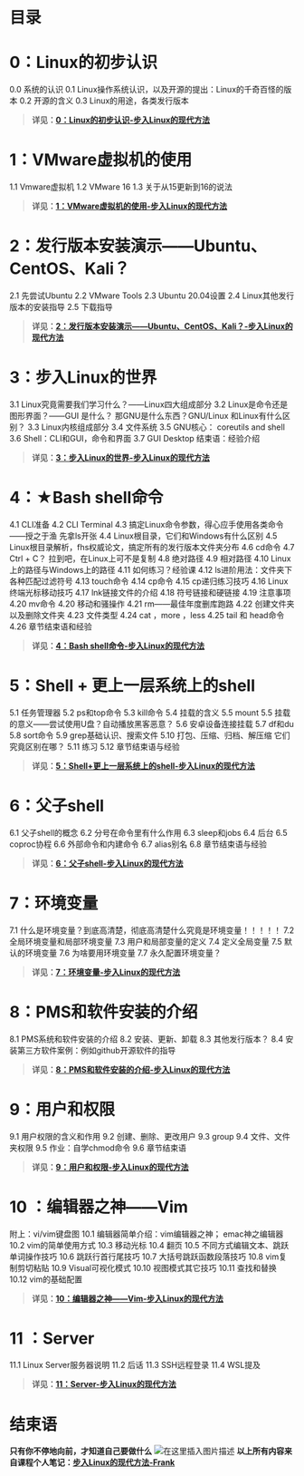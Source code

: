 ﻿# 目录

# 0：Linux的初步认识
0.0 系统的认识
0.1 Linux操作系统认识，以及开源的提出：Linux的千奇百怪的版本
0.2 开源的含义
0.3 Linux的用途，各类发行版本

> **详见：[0：Linux的初步认识-步入Linux的现代方法](https://blog.csdn.net/qq_46207024/article/details/120645469#01_LinuxLinux_7)**

# 1：VMware虚拟机的使用
1.1 Vmware虚拟机
1.2 VMware 16
1.3 关于从15更新到16的说法

> **详见：[1：VMware虚拟机的使用-步入Linux的现代方法](https://blog.csdn.net/qq_46207024/article/details/120645536)**

# 2：发行版本安装演示——Ubuntu、CentOS、Kali？
2.1 先尝试Ubuntu
2.2 VMware Tools
2.3 Ubuntu 20.04设置
2.4 Linux其他发行版本的安装指导
2.5 下载指导

> **详见：[2：发行版本安装演示——Ubuntu、CentOS、Kali？-步入Linux的现代方法](https://blog.csdn.net/qq_46207024/article/details/120645565)**

# 3：步入Linux的世界
3.1 Linux究竟需要我们学习什么？——Linux四大组成部分
3.2 Linux是命令还是图形界面？——GUI 是什么？ 那GNU是什么东西？GNU/Linux 和Linux有什么区别？
3.3 Linux内核组成部分
3.4 文件系统
3.5 GNU核心： coreutils and shell
3.6 Shell：CLI和GUI，命令和界面
3.7 GUI Desktop
结束语：经验介绍

> **详见：[3：步入Linux的世界-步入Linux的现代方法](https://blog.csdn.net/qq_46207024/article/details/120645597)**

# 4：★Bash shell命令
4.1 CLI准备
4.2 CLI Terminal
4.3 搞定Linux命令参数，得心应手使用各类命令——授之于渔 先拿ls开张
4.4 Linux根目录，它们和Windows有什么区别
4.5 Linux根目录解析，fhs权威论文，搞定所有的发行版本文件夹分布
4.6 cd命令
4.7 Ctrl + C？ 拉到吧，在Linux上可不是复制
4.8 绝对路径
4.9 相对路径
4.10 Linux上的路径与Windows上的路径
4.11 如何练习？经验课
4.12 ls进阶用法：文件夹下各种匹配过滤符号
4.13 touch命令
4.14 cp命令
4.15 cp递归练习技巧
4.16 Linux终端光标移动技巧
4.17 lnk链接文件的介绍
4.18 符号链接和硬链接
4.19 注意事项
4.20 mv命令
4.20 移动和骚操作
4.21 rm——最佳年度删库跑路
4.22 创建文件夹以及删除文件夹
4.23 文件类型
4.24 cat ，more ，less
4.25 tail 和 head命令
4.26 章节结束语和经验

> **详见：[4：Bash shell命令-步入Linux的现代方法](https://blog.csdn.net/qq_46207024/article/details/116466131)**

# 5：Shell + 更上一层系统上的shell
5.1 任务管理器
5.2 ps和top命令
5.3 kill命令
5.4 挂载的含义
5.5 mount
5.5 挂载的意义——尝试使用U盘？自动播放黑客恶意？
5.6 安卓设备连接挂载
5.7 df和du
5.8 sort命令
5.9 grep基础认识、搜索文件
5.10 打包、压缩、归档、解压缩 它们究竟区别在哪？
5.11 练习
5.12 章节结束语与经验

> **详见：[5：Shell+更上一层系统上的shell-步入Linux的现代方法](https://blog.csdn.net/qq_46207024/article/details/116504953)**

#	6：父子shell
6.1 父子shell的概念
6.2 分号在命令里有什么作用
6.3 sleep和jobs
6.4 后台
6.5 coproc协程
6.6 外部命令和内建命令
6.7 alias别名
6.8 章节结束语与经验

> **详见：[6：父子shell-步入Linux的现代方法](https://blog.csdn.net/qq_46207024/article/details/116546300)**

#	7：环境变量
7.1 什么是环境变量？到底高清楚，彻底高清楚什么究竟是环境变量！！！！！
7.2 全局环境变量和局部环境变量
7.3 用户和局部变量的定义
7.4 定义全局变量
7.5 默认的环境变量
7.6 为啥要用环境变量
7.7 永久配置环境变量？

> **详见：[7：环境变量-步入Linux的现代方法](https://blog.csdn.net/qq_46207024/article/details/116546904)**

# 8：PMS和软件安装的介绍
8.1 PMS系统和软件安装的介绍
8.2 安装、更新、卸载
8.3 其他发行版本？
8.4 安装第三方软件案例：例如github开源软件的指导

> **详见：[8：PMS和软件安装的介绍-步入Linux的现代方法](https://blog.csdn.net/qq_46207024/article/details/116547772)**

# 9：用户和权限
9.1 用户权限的含义和作用
9.2 创建、删除、更改用户
9.3 group
9.4 文件、文件夹权限
9.5 作业：自学chmod命令
9.6 章节结束语

> **详见：[9：用户和权限-步入Linux的现代方法](https://blog.csdn.net/qq_46207024/article/details/116561830)**

# 10 ：编辑器之神——Vim
附上：vi/vim键盘图
10.1 编辑器简单介绍：vim编辑器之神； emac神之编辑器
10.2 vim的简单使用方式
10.3 移动光标
10.4 翻页
10.5 不同方式编辑文本、跳跃单词操作技巧
10.6 跳跃行首行尾技巧
10.7 大括号跳跃函数段落技巧
10.8 vim复制剪切粘贴
10.9 Visual可视化模式
10.10 视图模式其它技巧
10.11 查找和替换
10.12 vim的基础配置

> **详见：[10：编辑器之神——Vim-步入Linux的现代方法](https://blog.csdn.net/qq_46207024/article/details/116562319)**

#	11 ：Server
11.1 Linux Server服务器说明
11.2 后话
11.3 SSH远程登录
11.4 WSL提及

> **详见：[11：Server-步入Linux的现代方法](https://blog.csdn.net/qq_46207024/article/details/116562277)**

# 结束语
**只有你不停地向前，才知道自己要做什么**
![在这里插入图片描述](https://img-blog.csdnimg.cn/8c5d16a703804566ad732c97846660df.png)
**以上所有内容来自课程个人笔记：[步入Linux的现代方法-Frank](https://www.bilibili.com/video/BV18U4y1W7av)**

